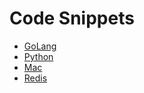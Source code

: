 # Code Snippets

- [GoLang](../golang/code-snippets.md)
- [Python](../python/code-snippets.md)
- [Mac](../mac/code-snippets.md)
- [Redis](../redis/code-snippets.md)

